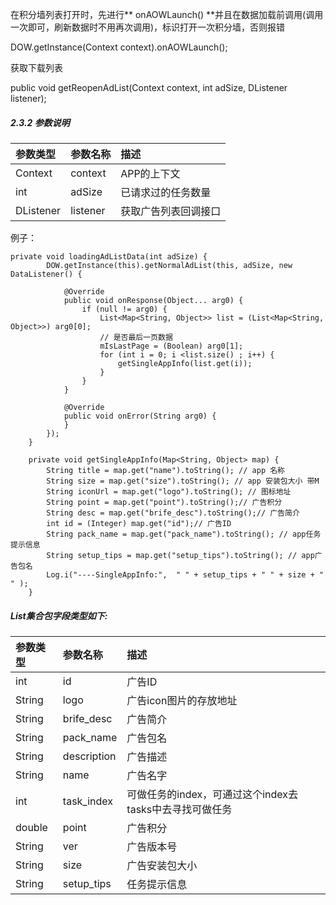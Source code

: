 在积分墙列表打开时，先进行** onAOWLaunch\(\) **并且在数据加载前调用\(调用一次即可，刷新数据时不用再次调用\)，标识打开一次积分墙，否则报错

DOW.getInstance\(Context context\).onAOWLaunch\(\);

获取下载列表

public void getReopenAdList\(Context context, int adSize, DListener listener\);

##### 2.3.2 参数说明

| 参数类型 | 参数名称 | 描述 |
| :--- | :--- | :--- |
| Context | context | APP的上下文 |
| int | adSize | 已请求过的任务数量 |
| DListener | listener | 获取广告列表回调接口 |

例子：

```
private void loadingAdListData(int adSize) {
        DOW.getInstance(this).getNormalAdList(this, adSize, new DataListener() {

            @Override
            public void onResponse(Object... arg0) {
                if (null != arg0) {
                    List<Map<String, Object>> list = (List<Map<String, Object>>) arg0[0];
                    // 是否最后一页数据
                    mIsLastPage = (Boolean) arg0[1];
                    for (int i = 0; i <list.size() ; i++) {
                        getSingleAppInfo(list.get(i));
                    }
                }
            }

            @Override
            public void onError(String arg0) {
            }
        });
    }

    private void getSingleAppInfo(Map<String, Object> map) {
        String title = map.get("name").toString(); // app 名称
        String size = map.get("size").toString(); // app 安装包大小 带M
        String iconUrl = map.get("logo").toString(); // 图标地址
        String point = map.get("point").toString();// 广告积分
        String desc = map.get("brife_desc").toString();// 广告简介
        int id = (Integer) map.get("id");// 广告ID
        String pack_name = map.get("pack_name").toString(); // app任务提示信息
        String setup_tips = map.get("setup_tips").toString(); // app广告包名
        Log.i("----SingleAppInfo:",  " " + setup_tips + " " + size + " " );
    }
```

##### List集合包字段类型如下:

| 参数类型 | 参数名称 | 描述 |
| :--- | :--- | :--- |
| int | id | 广告ID |
| String | logo | 广告icon图片的存放地址 |
| String | brife\_desc | 广告简介 |
| String | pack\_name | 广告包名 |
| String | description | 广告描述 |
| String | name | 广告名字 |
| int | task\_index | 可做任务的index，可通过这个index去tasks中去寻找可做任务 |
| double | point | 广告积分 |
| String | ver | 广告版本号 |
| String | size | 广告安装包大小 |
| String | setup\_tips | 任务提示信息 |



